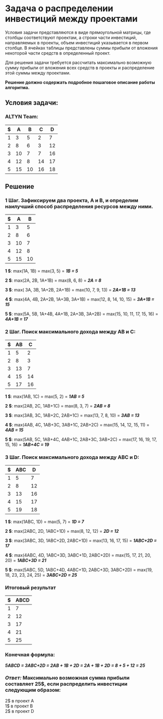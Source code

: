 ﻿# Задача о распределении инвестиций между проектами
Условия задачи представляются в виде прямоугольной матрицы, где столбцы соответствуют проектам, а строки части инвестиций, направляемых в проекты, объем инвестиций указывается в первом столбце. В ячейках таблицы представлены суммы прибыли от вложения некоторой части средств в определенный проект.

Для решения задачи требуется рассчитать максимально возможную сумму прибыли от вложения всех средств в проекты и распределение этой суммы между проектами.

**Решение должно содержать подробное пошаговое описание работы алгоритма.**
## Условия задачи:
### ALTYN Team:
| $   | A   | B   | C   | D   |
|-----|-----|-----|-----|-----|
| 1   | 3   | 5   | 2   | 7   |
| 2   | 8   | 6   | 3   | 12  |
| 3   | 10  | 7   | 7   | 16  |
| 4   | 12  | 8   | 14  | 17  |
| 5   | 15  | 10  | 16  | 18  |  

## Решение
### 1 Шаг. Зафиксируем два проекта, A и B, и определим наилучший способ распределения ресурсов между ними.
| $   | A   | B   |
|-----|-----|-----|
| 1   | 3   | 5   |
| 2   | 8   | 6   |
| 3   | 10  | 7   |
| 4   | 12  | 8   |
| 5   | 15  | 10  |  

**1 $**: max(1A, 1B) = max(3, 5) = _**1B = 5**_

**2 $**: max(2А, 2В, 1А+1В) = max(8, 6, 8) = _**2А = 8**_

**3 $**: max( 3A, 3B, 1A+2B, 2A+1B) = max(10, 7, 9, 13) = _**2A+1B = 13**_

**4 $**: max(4A, 4B, 2A+2B, 1A+3B, 3A+1B) = max(12, 8, 14, 10, 15) = _**3A+1B = 15**_

**5 $**: max(5A, 5B, 1A+4B, 4A+1B, 2A+3B, 3A+2B) = max(15, 10, 11, 17, 15, 16) = _**4A+1B = 17**_

### 2 Шаг. Поиск максимального дохода между АВ и С:
| $   | AB  | С   |
|-----|-----|-----|
| 1   | 5   | 2   |
| 2   | 8   | 3   |
| 3   | 13  | 7   |
| 4   | 15  | 14  |
| 5   | 17  | 16  |

**1 $**: max(1AB, 1C) = max(5, 2) = _**1AB = 5**_ 

**2 $**: max(2AB, 2C, 1AB+1C) = max(8, 3, 7) = _**2AB = 8**_

**3 $**: max(3AB, 3C, 1AB+2C, 2AB+1C) = max(13, 7, 8, 10) = _**3AB = 13**_

**4 $**: max(4AB, 4C, 1AB+3C, 3AB+1C, 2AB+2C) = max(15, 14, 12, 15, 11) = _**4AB = 15**_

**5 $**: max(5AB, 5C, 1AB+4C, 4AB+1C, 2AB+3C, 3AB+2C) = max(17, 16, 19, 17, 15, 16) = _**1AB+4C = 19**_

### 3 Шаг. Поиск максимального дохода между АВC и D:
| $   | ABС | D   |
|-----|-----|-----|
| 1   | 5   | 7   |
| 2   | 8   | 12  |
| 3   | 13  | 16  |
| 4   | 15  | 17  |
| 5   | 19  | 18  |  

**1 $**: max(1ABC, 1D) = max(5, 7) = _**1D = 7**_

**2 $**: max(2ABC, 2D, 1ABC+1D) = max(8, 12, 12) = _**2D = 12**_

**3 $**: max(3ABC, 3D, 1ABC+2D, 2ABC+1D) = max(13, 16, 17, 15) = _**1ABC+2D = 17**_

**4 $**: max(4ABC, 4D, 1ABC+3D, 3ABC+1D, 2ABC+2D) = max(15, 17, 21, 20, 20) = _**1ABC+3D = 21**_

**5 $**: max(5ABC, 5D, 1ABC+4D, 4ABC+1D, 2ABC+3D, 3ABC+2D) = max(19, 18, 23, 23, 24, 25) = _**3ABC+2D = 25**_
### Итоговый результат
| $   | ABCD|
|-----|-----|
| 1   | 7   |
| 2   | 12  |
| 3   | 17  |
| 4   | 21  |
| 5   | 25  |  
### Конечная формула:
_**5ABCD = 3ABC+2D = 2AB + 1B + 2D = 2A + 1B + 2D = 8 + 5 + 12 = 25**_
### _**Ответ:**_ Максимально возможная сумма прибыли составляет 25$, если распределить инвестиции следующим образом: 
2$ в проект А  
1$ в проект B  
2$ в проект D  




